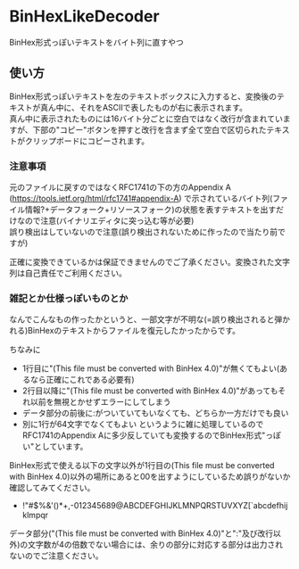 # BinHexLikeDecoder
BinHex形式っぽいテキストをバイト列に直すやつ

## 使い方
BinHex形式っぽいテキストを左のテキストボックスに入力すると、変換後のテキストが真ん中に、それをASCIIで表したものが右に表示されます。<br>
真ん中に表示されたものには16バイト分ごとに空白ではなく改行が含まれていますが、下部の"コピー"ボタンを押すと改行を含まず全て空白で区切られたテキストがクリップボードにコピーされます。

### 注意事項
元のファイルに戻すのではなくRFC1741の下の方のAppendix A (https://tools.ietf.org/html/rfc1741#appendix-A) で示されているバイト列(ファイル情報?+データフォーク+リソースフォーク)の状態を表すテキストを出すだけなので注意(バイナリエディタに突っ込む等が必要)<br>
誤り検出はしていないので注意(誤り検出されないために作ったので当たり前ですが)

正確に変換できているかは保証できませんのでご了承ください。変換された文字列は自己責任でご利用ください。


### 雑記とか仕様っぽいものとか
なんでこんなもの作ったかというと、一部文字が不明な(=誤り検出されると弾かれる)BinHexのテキストからファイルを復元したかったからです。

ちなみに
* 1行目に"(This file must be converted with BinHex 4.0)"が無くてもよい(あるなら正確にこれである必要有)
* 2行目以降に"(This file must be converted with BinHex 4.0)"があってもそれ以前を無視とかせずエラーにしてしまう
* データ部分の前後に:がついていてもいなくても、どちらか一方だけでも良い
* 別に1行が64文字でなくてもよい
というように雑に処理しているのでRFC1741のAppendix Aに多少反していても変換するのでBinHex形式"っぽい"としています。

BinHex形式で使える以下の文字以外が1行目の(This file must be converted with BinHex 4.0)以外の場所にあると00を出すようにしているため誤りがないか確認してみてください。
* !"#$%&'()*+,-012345689@ABCDEFGHIJKLMNPQRSTUVXYZ[`abcdefhijklmpqr

データ部分("(This file must be converted with BinHex 4.0)"と":"及び改行以外)の文字数が4の倍数でない場合には、余りの部分に対応する部分は出力されないのでご注意ください。

